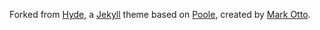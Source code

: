 Forked from [Hyde](http://hyde.getpoole.com), a [Jekyll](http://jekyllrb.com) theme based on [Poole](http://getpoole.com), created by [Mark Otto](https://github.com/mdo).
